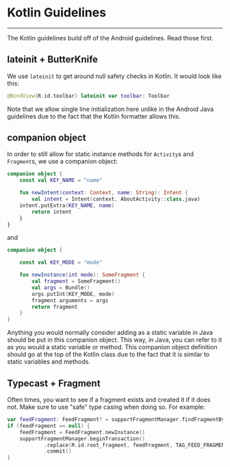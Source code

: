 # Kotlin Guidelines
---------------------------

The Kotlin guidelines build off of the Android guidelines. Read those first.

## lateinit + ButterKnife
We use `lateinit` to get around null safety checks in Kotlin. It would look like this:

```kotlin
@BindView(R.id.toolbar) lateinit var toolbar: Toolbar
```
Note that we allow single line initialization here unlike in the Android Java guidelines due to the fact that the Kotlin formatter allows this.

## companion object
In order to still allow for static instance methods for `Activity`s and `Fragment`s, we use a companion object:

```kotlin
companion object {
    const val KEY_NAME = "name"

    fun newIntent(context: Context, name: String): Intent {
        val intent = Intent(context, AboutActivity::class.java)
	intent.putExtra(KEY_NAME, name)
        return intent
    }
}
```
and
```kotlin
companion object {

	const val KEY_MODE = "mode"

	fun newInstance(int mode): SomeFragment {
		val fragment = SomeFragment()
		val args = Bundle()
		args.putInt(KEY_MODE, mode)
		fragment.arguments = args
		return fragment
	}
}
```
Anything you would normally consider adding as a static variable in Java should be put in this companion object. This way, in Java, you can refer to it as you would a static variable or method. This companion object definition should go at the top of the Kotlin class due to the fact that it is similar to static variables and methods.

## Typecast + Fragment
Often times, you want to see if a fragment exists and created it if it does not. Make sure to use "safe" type casing when doing so. For example:
```kotlin
var feedFragment: FeedFragment? = supportFragmentManager.findFragmentByTag(TAG_FEED_FRAGMENT) as? FeedFragment
if (feedFragment == null) {
    feedFragment = FeedFragment.newInstance()
    supportFragmentManager.beginTransaction()
            .replace(R.id.root_fragment, feedFragment, TAG_FEED_FRAGMENT)
            .commit()
}
```
